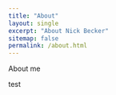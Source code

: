 ```yaml
---
title: "About"
layout: single
excerpt: "About Nick Becker"
sitemap: false
permalink: /about.html
---
```


About me

test